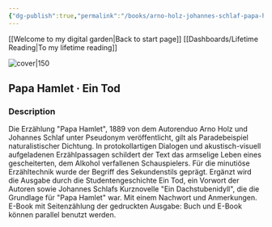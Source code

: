 ```yaml
---
{"dg-publish":true,"permalink":"/books/arno-holz-johannes-schlaf-papa-hamlet-ein-tod/","title":"\"Papa Hamlet · Ein Tod\"","tags":["play","classic","fiction"]}
---
```


[[Welcome to my digital garden\|Back to start page]]
[[Dashboards/Lifetime Reading\|To my lifetime reading]]

![cover|150](http://books.google.com/books/content?id=vvSbEAAAQBAJ&printsec=frontcover&img=1&zoom=1&edge=curl&source=gbs_api)

## Papa Hamlet · Ein Tod

### Description

Die Erzählung "Papa Hamlet", 1889 von dem Autorenduo Arno Holz und Johannes Schlaf unter Pseudonym veröffentlicht, gilt als Paradebeispiel naturalistischer Dichtung. In protokollartigen Dialogen und akustisch-visuell aufgeladenen Erzählpassagen schildert der Text das armselige Leben eines gescheiterten, dem Alkohol verfallenen Schauspielers. Für die minutiöse Erzähltechnik wurde der Begriff des Sekundenstils geprägt. Ergänzt wird die Ausgabe durch die Studentengeschichte Ein Tod, ein Vorwort der Autoren sowie Johannes Schlafs Kurznovelle "Ein Dachstubenidyll", die die Grundlage für "Papa Hamlet" war. Mit einem Nachwort und Anmerkungen. E-Book mit Seitenzählung der gedruckten Ausgabe: Buch und E-Book können parallel benutzt werden.
```